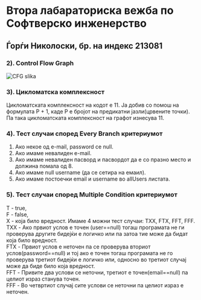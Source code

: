 # Втора лабараториска вежба по Софтверско инженерство

## Ѓорѓи Николоски, бр. на индекс 213081

### 2). Control Flow Graph
![CFG slika](https://github.com/GorgiNikoloski/SI_2023_lab2_213081/assets/127355009/fa41a125-0ec6-4d56-aff1-0649a814fccf)
### 3). Цикломатска комплексност
Цикломатската комплексност на кодот е 11. 
Ја добив со помош на формулата P + 1, каде P е
бројот на предикатни јазли(црвените точки).
Па така цикломатската комплексност на графот изнесува 11.

### 4). Тест случаи според Every Branch критериумот
1. Ако некое од e-mail, password се null.
2. Ако имаме невалиден e-mail.
3. Ако имаме невалиден пасворд и пасвордот да е со празно место и должина помала од 8.
4. Ако имаме null username (да се сетира на емаил).
5. Ако имаме постоечки email и username во allUsers листата.


### 5). Тест случаи според Multiple Condition критериумот
Т - true,  
F - false,  
X - која било вредност.
Имаме 4 можни тест случаи: TXX, FTX, FFT, FFF.  
TXX - Ако првиот услов е точен (user==null) тогаш програмата не ги проверува другите бидејќи е логичко или па
затоа тие може да бидат која било вредност.  
FTX - Првиот услов е неточен па се проверува вториот услов(password==null) и тој ако е точен тогаш програмата не го
проверува третиот бидејќи е логичко или, односно во третиот случај може да биде било која вредност.  
FFT - Привите два услови се неточни, третиот е точен(email==null) па целиот израз станува точен.  
FFF - Во четвртиот случај сите услови се неточни па целиот израз е неточен.  

